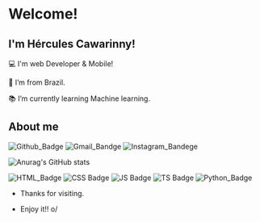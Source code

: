 # Welcome!

 

## I'm Hércules Cawarinny!

 

:computer: I'm web Developer & Mobile!

:house_with_garden: I’m from Brazil.

:books: I’m currently learning Machine learning.

 

## About me

![Github_Badge](https://img.shields.io/badge/GitHub-100000?style=for-the-badge&logo=github&logoColor=white&link=https://github.com/Cawarinny)  ![Gmail_Bandge](https://img.shields.io/badge/Gmail-D14836?style=for-the-badge&logo=gmail&logoColor=white&link=https://www.instagram.com/herculescawarinny/)  ![Instagram_Bandege](https://img.shields.io/badge/Instagram-E4405F?style=for-the-badge&logo=instagram&logoColor=white&link=https://www.instagram.com/herculescawarinny/)

![Anurag's GitHub stats](https://github-readme-stats.vercel.app/api?username=anuraghazra&show_icons=true&theme=nord)

![HTML_Badge](https://img.shields.io/badge/HTML5-E34F26?style=for-the-badge&logo=html5&logoColor=white)  ![CSS Badge](https://img.shields.io/badge/CSS3-1572B6?style=for-the-badge&logo=css3&logoColor=white)  ![JS Badge](https://img.shields.io/badge/JavaScript-F7DF1E?style=for-the-badge&logo=javascript&logoColor=black)  ![TS Badge](https://img.shields.io/badge/TypeScript-007ACC?style=for-the-badge&logo=typescript&logoColor=white)  ![Python_Badge](https://img.shields.io/badge/Python-3776AB?style=for-the-badge&logo=python&logoColor=white)

- Thanks for visiting.

- Enjoy it!! o/

